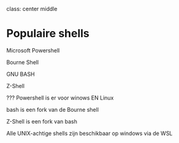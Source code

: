class: center middle

# Populaire shells

Microsoft Powershell

Bourne Shell

GNU BASH

Z-Shell


???
Powershell is er voor winows EN Linux

bash is een fork van de Bourne shell

Z-Shell is een fork van bash

Alle UNIX-achtige shells zijn beschikbaar op windows via de WSL
